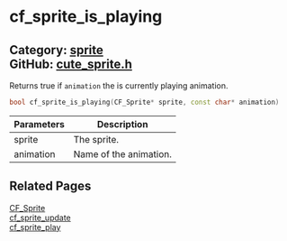 [](../header.md ':include')

# cf_sprite_is_playing

Category: [sprite](/api_reference?id=sprite)  
GitHub: [cute_sprite.h](https://github.com/RandyGaul/cute_framework/blob/master/include/cute_sprite.h)  
---

Returns true if `animation` the is currently playing animation.

```cpp
bool cf_sprite_is_playing(CF_Sprite* sprite, const char* animation)
```

Parameters | Description
--- | ---
sprite | The sprite.
animation | Name of the animation.

## Related Pages

[CF_Sprite](/sprite/cf_sprite.md)  
[cf_sprite_update](/sprite/cf_sprite_update.md)  
[cf_sprite_play](/sprite/cf_sprite_play.md)  
